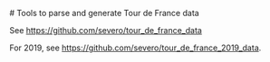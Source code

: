 # Tools to parse and generate Tour de France data

See https://github.com/severo/tour_de_france_data

For 2019, see https://github.com/severo/tour_de_france_2019_data.
